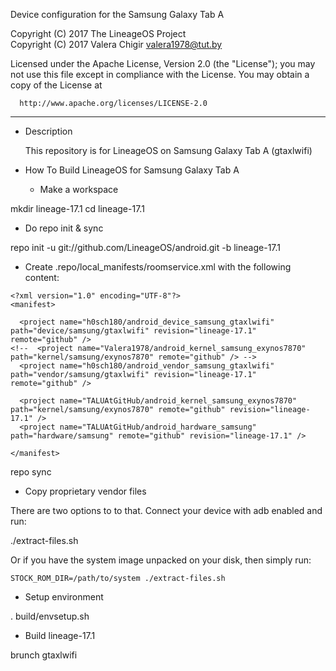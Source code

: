 Device configuration for the Samsung Galaxy Tab A

Copyright (C) 2017 The LineageOS Project\
Copyright (C) 2017 Valera Chigir <valera1978@tut.by>


 Licensed under the Apache License, Version 2.0 (the "License");
 you may not use this file except in compliance with the License.
 You may obtain a copy of the License at

      http://www.apache.org/licenses/LICENSE-2.0

------------------------------------------------------------------

* Description

  This repository is for LineageOS on Samsung Galaxy Tab A (gtaxlwifi)

* How To Build LineageOS for Samsung Galaxy Tab A

  - Make a workspace

mkdir lineage-17.1
cd lineage-17.1

  - Do repo init & sync

repo init -u git://github.com/LineageOS/android.git -b lineage-17.1

  - Create .repo/local_manifests/roomservice.xml with the following content:

```
<?xml version="1.0" encoding="UTF-8"?>
<manifest>

  <project name="h0sch180/android_device_samsung_gtaxlwifi" path="device/samsung/gtaxlwifi" revision="lineage-17.1" remote="github" />
<!--  <project name="Valera1978/android_kernel_samsung_exynos7870" path="kernel/samsung/exynos7870" remote="github" /> -->
  <project name="h0sch180/android_vendor_samsung_gtaxlwifi" path="vendor/samsung/gtaxlwifi" revision="lineage-17.1" remote="github" />

  <project name="TALUAtGitHub/android_kernel_samsung_exynos7870" path="kernel/samsung/exynos7870" remote="github" revision="lineage-17.1" />
  <project name="TALUAtGitHub/android_hardware_samsung" path="hardware/samsung" remote="github" revision="lineage-17.1" />

</manifest>
```

repo sync

  - Copy proprietary vendor files

  There are two options to to that. Connect your device with adb enabled and run:

./extract-files.sh

  Or if you have the system image unpacked on your disk, then simply run:

    STOCK_ROM_DIR=/path/to/system ./extract-files.sh

  - Setup environment

. build/envsetup.sh

  - Build lineage-17.1

brunch gtaxlwifi
